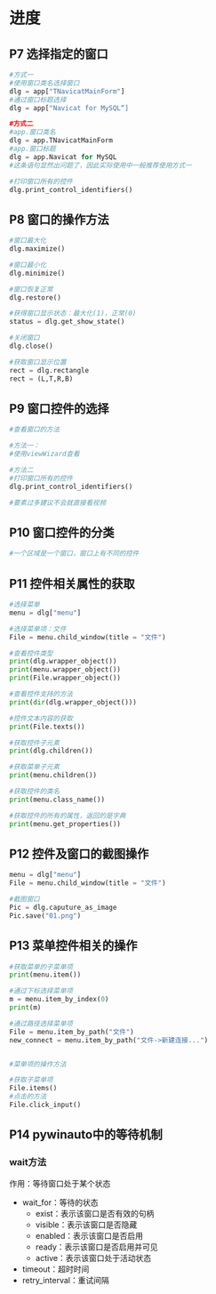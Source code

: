 # 进度

## P7 选择指定的窗口
```Python
#方式一
#使用窗口类名选择窗口
dlg = app["TNavicatMainForm"]
#通过窗口标题选择
dlg = app["Navicat for MySQL“]

#方式二
#app.窗口类名
dlg = app.TNavicatMainForm
#app.窗口标题
dlg = app.Navicat for MySQL
#这条语句显然出问题了，因此实际使用中一般推荐使用方式一

#打印窗口所有的控件
dlg.print_control_identifiers()
```	

## P8 窗口的操作方法
```Python
#窗口最大化
dlg.maximize()

#窗口最小化
dlg.minimize()

#窗口恢复正常
dlg.restore()

#获得窗口显示状态：最大化(1)，正常(0)
status = dlg.get_show_state()

#关闭窗口
dlg.close()

#获取窗口显示位置
rect = dlg.rectangle
rect = (L,T,R,B)
```

## P9 窗口控件的选择
```Python
#查看窗口的方法

#方法一：
#使用viewWizard查看

#方法二
#打印窗口所有的控件
dlg.print_control_identifiers()

#要素过多建议不会就直接看视频
```

## P10 窗口控件的分类
```Python
#一个区域是一个窗口，窗口上有不同的控件
```

## P11 控件相关属性的获取
```Python
#选择菜单
menu = dlg["menu"]

#选择菜单项：文件
File = menu.child_window(title = "文件")

#查看控件类型
print(dlg.wrapper_object())
print(menu.wrapper_object())
print(File.wrapper_object())

#查看控件支持的方法
print(dir(dlg.wrapper_object()))

#控件文本内容的获取
print(File.texts())

#获取控件子元素
print(dlg.children())

#获取菜单子元素
print(menu.children())

#获取控件的类名
print(menu.class_name())

#获取控件的所有的属性，返回的是字典
print(menu.get_properties())
```

## P12 控件及窗口的截图操作
```Python
menu = dlg["menu"]
File = menu.child_window(title = "文件")

#截图窗口
Pic = dlg.caputure_as_image
Pic.save("01.png")
```

## P13 菜单控件相关的操作
```Python
#获取菜单的子菜单项
print(menu.item())

#通过下标选择菜单项
m = menu.item_by_index(0)
print(m)

#通过路径选择菜单项
File = menu.item_by_path("文件")
new_connect = menu.item_by_path("文件->新建连接...")


#菜单项的操作方法

#获取子菜单项
File.items()
#点击的方法
File.click_input()
```

## P14 pywinauto中的等待机制
### wait方法
作用：等待窗口处于某个状态
* wait_for：等待的状态
	* exist：表示该窗口是否有效的句柄
	* visible：表示该窗口是否隐藏
	* enabled：表示该窗口是否启用
	* ready：表示该窗口是否启用并可见
	* active：表示该窗口处于活动状态
* timeout：超时时间
* retry_interval：重试间隔
<!--stackedit_data:
eyJoaXN0b3J5IjpbMTE4NjgyMTYwNSwtMTcyNDY4MTA0NywxOT
I0MTc0NTI2LC0xNTI4MTE4MzE4LDE4Mzc4MDcwNjEsLTIwMzcw
MTc4MjEsMTM4NDc4MjUyMywtMTg2NDU1MDg4MSw5OTg0OTY1Mz
EsOTk4NDk2NTMxLC0xNTM0Njc3NTA3LC03NjcxODQ0MCwtMjU3
NDY2MjY3LDE3ODM1ODY4OTEsLTExODc3NjEwMDgsLTE1NTgzND
YwOTYsNTQxNzE1Mjc0LDIyMjc4NDExOSwtMTM4MjkxMDM3MV19

-->